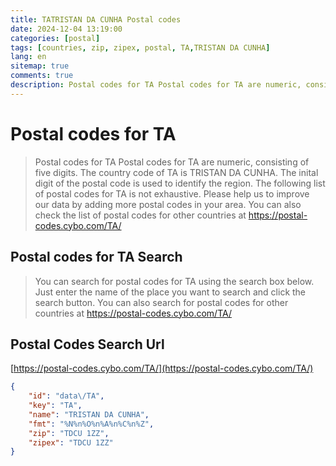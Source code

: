 ```yaml
---
title: TATRISTAN DA CUNHA Postal codes 
date: 2024-12-04 13:19:00
categories: [postal]
tags: [countries, zip, zipex, postal, TA,TRISTAN DA CUNHA]
lang: en
sitemap: true
comments: true
description: Postal codes for TA Postal codes for TA are numeric, consisting of five digits. The country code of TA is TRISTAN DA CUNHA. The inital digit of the postal code is used to identify the region. The following list of postal codes for TA is not exhaustive. Please help us to improve our data by adding more postal codes in your area. You can also check the list of postal codes for other countries at https://postal-codes.cybo.com/TA/
---
```


# Postal codes for TA
> Postal codes for TA Postal codes for TA are numeric, consisting of five digits. The country code of TA is TRISTAN DA CUNHA. The inital digit of the postal code is used to identify the region. The following list of postal codes for TA is not exhaustive. Please help us to improve our data by adding more postal codes in your area. You can also check the list of postal codes for other countries at https://postal-codes.cybo.com/TA/

## Postal codes for TA Search 
> You can search for postal codes for TA using the search box below. Just enter the name of the place you want to search and click the search button. You can also search for postal codes for other countries at https://postal-codes.cybo.com/TA/

## Postal Codes Search Url

[https://postal-codes.cybo.com/TA/](https://postal-codes.cybo.com/TA/)
```json
{
    "id": "data\/TA",
    "key": "TA",
    "name": "TRISTAN DA CUNHA",
    "fmt": "%N%n%O%n%A%n%C%n%Z",
    "zip": "TDCU 1ZZ",
    "zipex": "TDCU 1ZZ"
}
```
